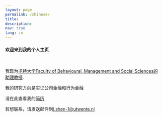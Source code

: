 ```yaml
---
layout: page
permalink: /chinese/
title:
description:
nav: true
lang: cn
---
```


#### 欢迎来到我的个人主页 
&nbsp;
&nbsp;

 
我现为[屯特大学Faculty of Behavioural, Management and Social Sciences的助理教授](https://people.utwente.nl/l.shen-1).

我的研究方向是实证公司金融和行为金融

请在此查看我的[简历](https://lingboshen.github.io/assets/pdf/CV_LingboShen.pdf)

若想联系，请发送邮件到[l.shen-1@utwente.nl](mailto:l.shen-1@utwente.nl)
